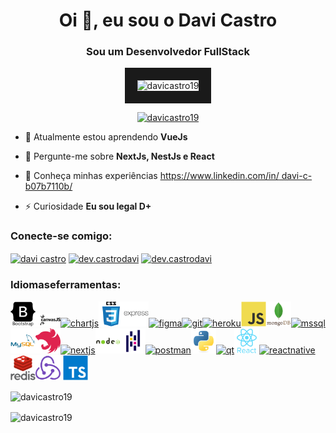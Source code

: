 <h1 align="center">Oi 👋, eu sou o Davi Castro</h1>
<h3 align="center">Sou um Desenvolvedor FullStack</h3>

<p align="center"> <img  width="300px" border='20px' src="https://avatars.githubusercontent.com/u/48842971?v=4" alt="davicastro19" /> </p>

<p align="center"> <a href="https:/ /github.com/ryo-ma/github-profile-trophy"><img src="https://github-profile-trophy.vercel.app/?username=davicastro19" alt="davicastro19" /></a > </p>

- 🌱 Atualmente estou aprendendo **VueJs**

- 💬 Pergunte-me sobre **NextJs, NestJs e React**

- 📄 Conheça minhas experiências [https://www.linkedin.com/in/ davi-c-b07b7110b/](https://www.linkedin.com/in/davi-c-b07b7110b/)

- ⚡ Curiosidade **Eu sou legal D+**

<h3 align="left">Conecte-se comigo:</h3>
<p align="left">
<a href="https://linkedin.com/in/davi castro" target="blank"><img align="center" src="https://raw.githubusercontent.com/rahuldkjain/github-profile-readme-generator/master/src/images/icons/Social/linked-in-alt.svg" alt="davi castro" height="30" width="40" /></a> <a href="
https ://instagram.com/dev.castrodavi" target="blank"><img align="center" src="https://raw.githubusercontent.com/rahuldkjain/github-profile-readme-generator/master/src/images/icons/Social/instagram.svg" alt="dev.castrodavi" height="30" width="40" /></a>
<a href="https://discord.gg/davicastro."  target="blank"><img align="center" src="https://encrypted-tbn0.gstatic.com/images?q=tbn:ANd9GcT0XBT-QCMAdoJDmkbJJDjG64OR9mpIxoiS-_tWGV57NZ7t47L-55OD66BVEchx42--nhQ&usqp=CAU" alt="dev.castrodavi" height="30" width="40" /></a>

<h3 align="left">Idiomaseferramentas:</h3>
<palign="left"><a href="https://getbootstrap.com"target="_blank"rel="noreferrer"><img src="https://raw.githubusercontent.com/devicons/devicon/master/icons/bootstrap/bootstrap-plain-wordmark.svg"alt="bootstrap"width="40"height="40"/></a><a href="https://canvasjs.com"target="_blank"rel="noreferrer"><img src="https://raw.githubusercontent.com/Hardik0307/Hardik0307/master/assets/canvasjs-charts.svg"alt="canvasjs"width="40"altura="40"/></a><a href="https://www.chartjs.org"target="_blank"rel="noreferrer"><img src="https://www.chartjs.org/media/logo-title.svg"alt="chartjs"width="40"height="40"/></a><a href="https://www.w3schools.com/css/"target="_blank"rel="noreferrer"><img src="https://raw.githubusercontent.com/devicons/devicon/master/icons/css3/css3-original-wordmark.svg"alt="css3"width="40"height="40"/></a><a href="https://expressjs.com"target="_blank"rel="noreferrer"><img src="https://raw.githubusercontent.com/devicons/devicon/master/icons/express/express-original-wordmark.svg"alt="express"width="40"height="40"/></a><a href="https://www.figma.com/"target="_blank"rel="noreferrer"><img src="https://www.vectorlogo.zone/logos/figma/figma-icon.svg"alt="figma"width="40"height="40"/></a><a href="https://git-scm.com/"target="_blank"rel="noreferrer"><img src="https://www.vectorlogo.zone/logos/git-scm/git-scm-icon.svg"alt="git"width="40"height="40"/></a><a href="https://heroku.com"target="_blank"rel="noreferrer"><img src="https://www.vectorlogo.zone/logos/heroku/heroku-icon.svg"alt="heroku"width="40"height="40"/></a><a href="https://developer.mozilla.org/en-US/docs/Web/JavaScript"target="_blank"rel="noreferrer"><img src="https://raw.githubusercontent.com/devicons/devicon/master/icons/javascript/javascript-original.svg"alt="javascript"width="40"height="40"/></a><a href="https://www.mongodb.com/"target="_blank"rel="noreferrer"><img src="https://raw.githubusercontent.com/devicons/devicon/master/icons/mongodb/mongodb-original-wordmark.svg"alt="mongodb"width="40"height="40"/></a><a href="https://www.microsoft.com/en-us/sql-server"target="_blank"rel="noreferrer"><img src="https://www.svgrepo.com/show/303229/microsoft-sql-server-logo.svg"alt="mssql"width="40"height="40"/></a><a href="https://www.mysql.com/"target="_blank"rel="noreferrer"><img src="https://raw.githubusercontent.com/devicons/devicon/master/icons/mysql/mysql-original-wordmark.svg"alt="mysql"width="40"height="40"/></a><a href="https://nestjs.com/"target="_blank"rel="noreferrer"><img src="https://raw.githubusercontent.com/devicons/devicon/master/icons/nestjs/nestjs-plain.svg"alt="nestjs"width="40"height="40"/></a><a href="https://nextjs.org/"target="_blank"rel="noreferrer"><img src="https://cdn.worldvectorlogo.com/logos/nextjs-2.svg"alt="nextjs"width="40"height="40"/></a><a href="https://nodejs.org"target="_blank"rel="noreferrer"><img src="https://raw.githubusercontent.com/devicons/devicon/master/icons/nodejs/nodejs-original-wordmark.svg"alt="nodejs"width="40"height="40"/></a><a href="https://pandas.pydata.org/"target="_blank"rel="noreferrer"><img src="https://raw.githubusercontent.com/devicons/devicon/2ae2a900d2f041da66e950e4d48052658d850630/icons/pandas/pandas-original.svg"alt="pandas"width="40"height="40"/></a><a href="https://postman.com"target="_blank"rel="noreferrer"><img src="https://www.vectorlogo.zone/logos/getpostman/getpostman-icon.svg"alt="postman"width="40"height="40"/></a><a href="https://www.python.org"target="_blank"rel="noreferrer"><img src="https://raw.githubusercontent.com/devicons/devicon/master/icons/python/python-original.svg"alt="python"width="40"height="40"/></a><a href="https://www.qt.io/"target="_blank"rel="noreferrer"><img src="https://upload.wikimedia.org/wikipedia/commons/0/0b/Qt_logo_2016.svg"alt="qt"width="40"height="40"/></a><a href="https://reactjs.org/"target="_blank"rel="noreferrer"><img src="https://raw.githubusercontent.com/devicons/devicon/master/icons/react/react-original-wordmark.svg"alt="react"width="40"height="40"/></a><a href="https://reactnative.dev/"target="_blank"rel="noreferrer"><img src="https://reactnative.dev/img/header_logo.svg"alt="reactnative"width="40"height="40"/></a><a href="https://redis.io"target="_blank"rel="noreferrer"><img src="https://raw.githubusercontent.com/devicons/devicon/master/icons/redis/redis-original-wordmark.svg"alt="redis"width="40"height="40"/></a><a href="https://redux.js.org"target="_blank"rel="noreferrer"><img src="https://raw.githubusercontent.com/devicons/devicon/master/icons/redux/redux-original.svg"alt="redux"width="40"height="40"/></a>
  <a href="https://www.typescriptlang.org/"target="_blank"rel="noreferrer"><img src="https://raw.githubusercontent.com/devicons/devicon/master/icons/typescript/typescript-original.svg"alt="typescript"width="40"height="40"/></a></p>

<p><imgalign="left"src="https://github-readme-stats.vercel.app/api/top-langs?username=davicastro19&show_icons=true&locale=en&layout=compact"alt="davicastro19"/></p>

<p> <img align="center" src="https://github-readme-stats.vercel.app/api?username=davicastro19&show_icons=true&locale=en" alt="davicastro19" /> </p>

<p><img align="center" src="https://github-readme-streak-stats.herokuapp.com/?user=davicastro19&" alt="davicastro19" /></p>
